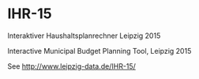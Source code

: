 # IHR-15
Interaktiver Haushaltsplanrechner Leipzig 2015

Interactive Municipal Budget Planning Tool, Leipzig 2015

See http://www.leipzig-data.de/IHR-15/
